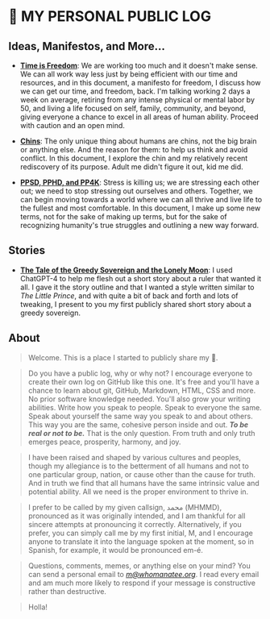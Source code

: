 # 💩 MY PERSONAL PUBLIC LOG

## Ideas, Manifestos, and More...
- [**Time is Freedom**](docs/time-is-freedom.md): We are working too much and it doesn't make sense. We can all work way less just by being efficient with our time and resources, and in this document, a manifesto for freedom, I discuss how we can get our time, and freedom, back. I'm talking working 2 days a week on average, retiring from any intense physical or mental labor by 50, and living a life focused on self, family, community, and beyond, giving everyone a chance to excel in all areas of human ability. Proceed with caution and an open mind.

- [**Chins**](docs/chins.md): The only unique thing about humans are chins, not the big brain or anything else. And the reason for them: to help us think and avoid conflict. In this document, I explore the chin and my relatively recent rediscovery of its purpose. Adult me didn't figure it out, kid me did.

- [**PPSD, PPHD, and PP4K**](docs/stress.md): Stress is killing us; we are stressing each other out; we need to stop stressing out ourselves and others. Together, we can begin moving towards a world where we can all thrive and live life to the fullest and most comfortable. In this document, I make up some new terms, not for the sake of making up terms, but for the sake of recognizing humanity's true struggles and outlining a new way forward.



## Stories
- [**The Tale of the Greedy Sovereign and the Lonely Moon**](docs/greedy-sovereign.md): I used ChatGPT-4 to help me flesh out a short story about a ruler that wanted it all. I gave it the story outline and that I wanted a style written similar to *The Little Prince*, and with quite a bit of back and forth and lots of tweaking, I present to you my first publicly shared short story about a greedy sovereign.

## About
> Welcome. This is a place I started to publicly share my 💩.

> Do you have a public log, why or why not? I encourage everyone to create their own log on GitHub like this one. It's free and you'll have a chance to learn about git, GitHub, Markdown, HTML, CSS and more. No prior software knowledge needed. You'll also grow your writing abilities. Write how you speak to people. Speak to everyone the same. Speak about yourself the same way you speak to and about others. This way you are the same, cohesive person inside and out. ***To be real or not to be.*** That is the only question. From truth and only truth emerges peace, prosperity, harmony, and joy.

> I have been raised and shaped by various cultures and peoples, though my allegiance is to the betterment of all humans and not to one particular group, nation, or cause other than the cause for truth. And in truth we find that all humans have the same intrinsic value and potential ability. All we need is the proper environment to thrive in.  

> I prefer to be called by my given callsign, محمد (MHMMD), pronounced as it was originally intended, and I am thankful for all sincere attempts at pronouncing it correctly. Alternatively, if you prefer, you can simply call me by my first initial, M, and I encourage anyone to translate it into the language spoken at the moment, so in Spanish, for example, it would be pronounced em-é.

> Questions, comments, memes, or anything else on your mind? You can send a personal email to *m@whomanatee.org*. I read every email and am much more likely to respond if your message is constructive rather than destructive.

> Holla!
